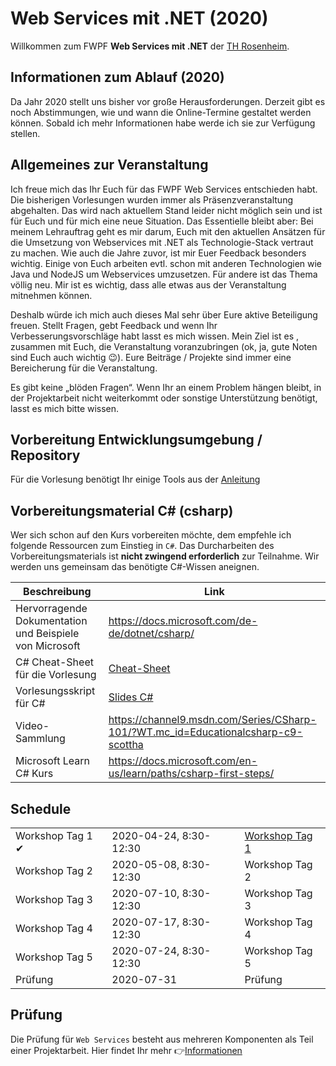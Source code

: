 # Web Services mit .NET (2020)

Willkommen zum FWPF **Web Services mit .NET** der [TH Rosenheim](https://www.th-rosenheim.de/).

## Informationen zum Ablauf (2020)

Da Jahr 2020 stellt uns bisher vor große Herausforderungen. Derzeit gibt es noch Abstimmungen, wie und wann die Online-Termine gestaltet werden können. Sobald ich mehr Informationen habe werde ich sie zur Verfügung stellen.

## Allgemeines zur Veranstaltung

Ich freue mich das Ihr Euch für das FWPF Web Services entschieden habt. Die bisherigen Vorlesungen wurden immer als Präsenzveranstaltung abgehalten. Das wird nach aktuellem Stand leider nicht möglich sein und ist für Euch und für mich eine neue Situation. Das Essentielle bleibt aber: Bei meinem Lehrauftrag geht es mir darum, Euch mit den aktuellen Ansätzen für die Umsetzung von Webservices mit .NET als Technologie-Stack vertraut zu machen. Wie auch die Jahre zuvor, ist mir Euer Feedback besonders wichtig. Einige von Euch arbeiten evtl. schon mit anderen Technologien wie Java und NodeJS um Webservices umzusetzen. Für andere ist das Thema völlig neu. Mir ist es wichtig, dass alle etwas aus der Veranstaltung mitnehmen können.

Deshalb würde ich mich auch dieses Mal sehr über Eure aktive Beteiligung freuen. Stellt Fragen, gebt Feedback und wenn Ihr Verbesserungsvorschläge habt lasst es mich wissen. Mein Ziel ist es , zusammen mit Euch, die Veranstaltung voranzubringen (ok, ja, gute Noten sind Euch auch wichtig 😉). Eure Beiträge / Projekte sind immer eine Bereicherung für die Veranstaltung.

Es gibt keine „blöden Fragen“. Wenn Ihr an einem Problem hängen bleibt, in der Projektarbeit nicht weiterkommt oder sonstige Unterstützung benötigt, lasst es mich bitte wissen.

## Vorbereitung Entwicklungsumgebung / Repository

Für die Vorlesung benötigt Ihr einige Tools aus der [Anleitung](../../00_prerequisites/setup_instructions.md)

## Vorbereitungsmaterial C\# (csharp)

Wer sich schon auf den Kurs vorbereiten möchte, dem empfehle ich folgende Ressourcen zum Einstieg in `C#`. Das Durcharbeiten des Vorbereitungsmaterials ist **nicht zwingend erforderlich** zur Teilnahme. Wir werden uns gemeinsam das benötigte C#-Wissen aneignen.

| Beschreibung                                            | Link                                                                               |
| ------------------------------------------------------- | ---------------------------------------------------------------------------------- |
| Hervorragende Dokumentation und Beispiele von Microsoft | https://docs.microsoft.com/de-de/dotnet/csharp/                                    |
| C# Cheat-Sheet für die Vorlesung                        | [Cheat-Sheet](../../00_cheatsheets/csharplanguage/csharp_cheat_sheet.md)           |
| Vorlesungsskript für C#                                 | [Slides C#](../slides/CSharp%20Language.pdf)                                       |
| Video-Sammlung                                          | https://channel9.msdn.com/Series/CSharp-101/?WT.mc_id=Educationalcsharp-c9-scottha |
| Microsoft Learn C# Kurs                                 | https://docs.microsoft.com/en-us/learn/paths/csharp-first-steps/                   |

## Schedule

|                  |                        |                                                  |
| ---------------- | ---------------------- | ------------------------------------------------ |
| Workshop Tag 1 ✔ | 2020-04-24, 8:30-12:30 | [Workshop Tag 1](../01_workshop_day_1/readme.md) |
| Workshop Tag 2   | 2020-05-08, 8:30-12:30 | Workshop Tag 2                                   |
| Workshop Tag 3   | 2020-07-10, 8:30-12:30 | Workshop Tag 3                                   |
| Workshop Tag 4   | 2020-07-17, 8:30-12:30 | Workshop Tag 4                                   |
| Workshop Tag 5   | 2020-07-24, 8:30-12:30 | Workshop Tag 5                                   |
| Prüfung          | 2020-07-31             | Prüfung                                          |

## Prüfung

Die Prüfung für `Web Services` besteht aus mehreren Komponenten als Teil einer Projektarbeit. Hier findet Ihr mehr 👉[Informationen](../00_exam/readme.md)
